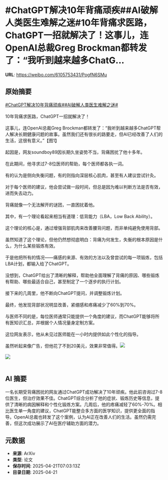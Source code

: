 # #ChatGPT解决10年背痛顽疾##AI破解人类医生难解之迷#10年背痛求医路，ChatGPT一招就解决了！这事儿，连OpenAI总裁Greg Brockman都转发了：“我听到越来越多ChatG...

**URL**: https://weibo.com/6105753431/PogfN6SMu

## 原始摘要

<a href="https://m.weibo.cn/search?containerid=231522type%3D1%26t%3D10%26q%3D%23ChatGPT%E8%A7%A3%E5%86%B310%E5%B9%B4%E8%83%8C%E7%97%9B%E9%A1%BD%E7%96%BE%23&amp;extparam=%23ChatGPT%E8%A7%A3%E5%86%B310%E5%B9%B4%E8%83%8C%E7%97%9B%E9%A1%BD%E7%96%BE%23" data-hide=""><span class="surl-text">#ChatGPT解决10年背痛顽疾#</span></a><a href="https://m.weibo.cn/search?containerid=231522type%3D1%26t%3D10%26q%3D%23AI%E7%A0%B4%E8%A7%A3%E4%BA%BA%E7%B1%BB%E5%8C%BB%E7%94%9F%E9%9A%BE%E8%A7%A3%E4%B9%8B%E8%BF%B7%23&amp;extparam=%23AI%E7%A0%B4%E8%A7%A3%E4%BA%BA%E7%B1%BB%E5%8C%BB%E7%94%9F%E9%9A%BE%E8%A7%A3%E4%B9%8B%E8%BF%B7%23" data-hide=""><span class="surl-text">#AI破解人类医生难解之迷#</span></a><br><br>10年背痛求医路，ChatGPT一招就解决了！<br><br>这事儿，连OpenAI总裁Greg Brockman都转发了：“我听到越来越多ChatGPT帮人解决长期健康问题的故事。虽然我们还有很长的路要走，但AI已经改善了人们的生活，这很有意义。”【图1】<br><br>起因是，网友soundboy89因长期久坐姿势不当，背痛困扰了他十多年。<br><br>在此期间，他寻求过7-8位医师的帮助，每个医师都各执一词。<br><br>有的认为是侧向失衡问题，有的则指向深层核心肌肉，甚至有人建议尝试针灸。<br><br>对于每个医师的建议，他会尝试做一段时间，但总是因为难以判断方法是否有效，进而失去动力。<br><br>背痛就像一个无法解开的谜团，一直困扰着他。<br><br>其中，有一个理论看起来相当有道理：低背能力（LBA，Low Back Ability）。<br><br>这个理论的核心是，通过增强背部肌肉来改善腰背问题，而非单纯避免使用背部。<br><br>虽然知道了这个理论，但他仍然想彻底明白：背痛为何发生，失衡的根本原因是什么，为什么某些锻炼有效。<br><br>于是他把所有的情况——痛感的来源、有效的方法以及曾尝试的每一项锻炼，包括LBA计划，都输入给了ChatGPT。<br><br>没想到，ChatGPT给出了清晰的解释，帮助他全面理解了背痛的原因、哪些锻炼有帮助、哪些最适合自己，甚至制定了一个逐步的执行计划。<br><br>接下来的几周里，他不断向ChatGPT提问，并调整锻炼计划。<br><br>最终，他发现背部状况明显改善，紧绷感和疼痛减少了60%到70%。<br><br>与医师不同的是，每位医师通常只能提供一个角度的建议，而ChatGPT能够将所有医知识汇总，并根据个人情况量身定制方案。<br><br>这位网友表示，他从未见过医师能在一小时内提供如此个性化的指导。<br><br>虽然听起来像广告，但他花了不到20美元，效果非常值得。<img style="" src="https://tvax4.sinaimg.cn/large/006Fd7o3gy1i0o8yle2ctj314w0jyjyy.jpg" referrerpolicy="no-referrer"><br><br><img style="" src="https://tvax3.sinaimg.cn/large/006Fd7o3gy1i0o8yodtpej315k186ar9.jpg" referrerpolicy="no-referrer"><br><br>

## AI 摘要

一名长期受背痛困扰的网友通过ChatGPT成功解决了10年顽疾。他此前咨询过7-8位医生，但治疗效果不佳。ChatGPT综合分析了他的症状、锻炼历史等信息，提供了清晰的病因解释和个性化锻炼方案。几周后，他的疼痛减轻了60%-70%。相比医生单一角度的建议，ChatGPT能整合多方面的医学知识，提供更全面的指导。OpenAI总裁也转发了这个案例，认为AI正在改善人们的生活。虽然仍需完善，但这次成功展示了AI在医疗辅助方面的潜力。

## 元数据

- **来源**: ArXiv
- **类型**: 论文
- **保存时间**: 2025-04-21T07:03:13Z
- **目录日期**: 2025-04-21
